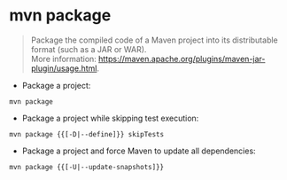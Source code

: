 # mvn package

> Package the compiled code of a Maven project into its distributable format (such as a JAR or WAR).  
> More information: <https://maven.apache.org/plugins/maven-jar-plugin/usage.html>.

- Package a project:

`mvn package`

- Package a project while skipping test execution:

`mvn package {{[-D|--define]}} skipTests`

- Package a project and force Maven to update all dependencies:

`mvn package {{[-U|--update-snapshots]}}`
